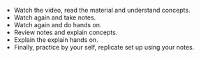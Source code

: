 - Watch the video, read the material and understand concepts.
- Watch again and take notes.
- Watch again and do hands on.
- Review notes and explain concepts.
- Explain the explain hands on.
- Finally, practice by your self, replicate set up using your notes.
